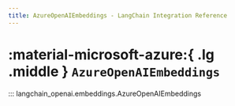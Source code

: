 ```yaml
---
title: AzureOpenAIEmbeddings - LangChain Integration Reference
---
```


# :material-microsoft-azure:{ .lg .middle } `AzureOpenAIEmbeddings`

::: langchain_openai.embeddings.AzureOpenAIEmbeddings
